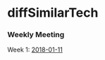 # diffSimilarTech

### Weekly Meeting

Week 1: [2018-01-11](https://github.com/hy3440/diffSimilarTech/blob/master/Weekly%20Summary/2018-01-11.md)

